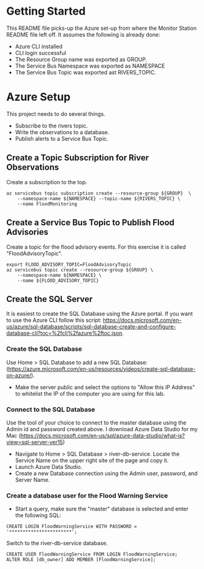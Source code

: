 # Getting Started

This README file picks-up the Azure set-up from where the Monitor Station README file left off. It
assumes the following is already done:
* Azure CLI installed
* CLI login successful
* The Resource Group name was exported as GROUP.
* The Service Bus Namespace was exported as NAMESPACE
* The Service Bus Topic was exported ast RIVERS_TOPIC.

# Azure Setup

This project needs to do several things.
* Subscribe to the rivers topic.
* Write the observations to a database.
* Publish alerts to a Service Bus Topic.

## Create a Topic Subscription for River Observations
Create a subscription to the top.

```
az servicebus topic subscription create --resource-group ${GROUP}  \
    --namespace-name ${NAMESPACE} --topic-name ${RIVERS_TOPIC} \
    --name FloodMonitoring
```

## Create a Service Bus Topic to Publish Flood Advisories
Create a topic for the flood advisory events. For this exercise it is called "FloodAdvisoryTopic".
```
export FLOOD_ADVISORY_TOPIC=FloodAdvisoryTopic
az servicebus topic create --resource-group ${GROUP} \
    --namespace-name ${NAMESPACE} \
    --name ${FLOOD_ADVISORY_TOPIC}
```


## Create the SQL Server

It is easiest to create the SQL Database using the Azure portal. If you want to use the Azure CLI follow this script:
https://docs.microsoft.com/en-us/azure/sql-database/scripts/sql-database-create-and-configure-database-cli?toc=%2fcli%2fazure%2ftoc.json.

### Create the SQL Database
Use Home > SQL Database to add a new SQL Database: (https://azure.microsoft.com/en-us/resources/videos/create-sql-database-on-azure/).
* Make the server public and select the options to "Allow this IP Address" to whitelist the IP of the computer you are using for this lab.

### Connect to the SQL Database
Use the tool of your choice to connect to the master database using the Admin id and password created above.
I download Azure Data Studio for my Mac (https://docs.microsoft.com/en-us/sql/azure-data-studio/what-is?view=sql-server-ver15)
* Navigate to Home > SQL Database > river-db-service. Locate the Service Name on the upper right site of the page and copy it.
* Launch Azure Data Studio.
* Create a new Database connection using the Admin user, password, and Server Name.

### Create a database user for the Flood Warning Service
* Start a query, make sure the "master" database is selected and enter the following SQL:
```
CREATE LOGIN FloodWarningService WITH PASSWORD = '***********************';
```

Switch to the river-db-service database.
```
CREATE USER FloodWarningService FROM LOGIN FloodWarningService; 
ALTER ROLE [db_owner] ADD MEMBER [FloodWarningService];
```

